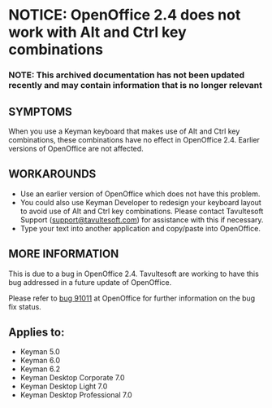 # NOTICE: OpenOffice 2.4 does not work with Alt and Ctrl key combinations

### **NOTE**: This archived documentation has not been updated recently and may contain information that is no longer relevant


<h2>SYMPTOMS</h2>

<p>When you use a Keyman keyboard that makes use of Alt and Ctrl key combinations, these combinations have no effect in OpenOffice 2.4.  Earlier versions of OpenOffice are not affected.</p>

<h2>WORKAROUNDS</h2>

<ul>
<li>Use an earlier version of OpenOffice which does not have this problem.</li>
<li>You could also use Keyman Developer to redesign your keyboard layout to avoid use of Alt and Ctrl key combinations.  Please contact Tavultesoft Support (<a href='mailto:support@tavultesoft.com'>support@tavultesoft.com</a>) for assistance with this if necessary.</li>
<li>Type your text into another application and copy/paste into OpenOffice.</li>
</ul>

<h2>MORE INFORMATION</h2>

<p>This is due to a bug in OpenOffice 2.4.  Tavultesoft are working to have this bug addressed in a future update of OpenOffice.</p>

<p>Please refer to <a href='http://ui.openoffice.org/issues/show_bug.cgi?id=91011'>bug 91011</a> at OpenOffice for further information on the bug fix status.</p>

## Applies to:
 * Keyman 5.0
 * Keyman 6.0
 * Keyman 6.2
 * Keyman Desktop Corporate 7.0
 * Keyman Desktop Light 7.0
 * Keyman Desktop Professional 7.0
